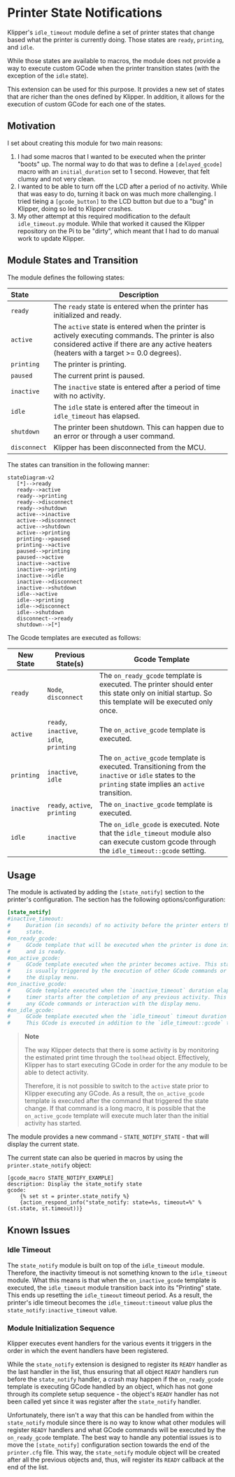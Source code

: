 # Printer State Notifications
Klipper's `idle_timeout` module define a set of printer states that change based
what the printer is currently doing. Those states are `ready`, `printing`, and
`idle`.

While those states are available to macros, the module does not provide a way to
execute custom GCode when the printer transition states (with the exception of
the `idle` state).

This extension can be used for this purpose. It provides a new set of states that
are richer than the ones defined by Klipper. In addition, it allows for the
execution of custom GCode for each one of the states.

## Motivation
I set about creating this module for two main reasons:
1. I had some macros that I wanted to be executed when the printer "boots" up.
The normal way to do that was to define a `[delayed_gcode]` macro with an
`initial_duration` set to 1 second. However, that felt clumsy and not very clean.
2. I wanted to be able to turn off the LCD after a period of no activity. While
that was easy to do, turning it back on was much more challenging. I tried tieing
a `[gcode_button]` to the LCD button but due to a "bug" in Klipper, doing so led
to Klipper crashes.
3. My other attempt at this required modification to the default `idle_timeout.py`
module. While that worked it caused the Klipper repository on the Pi to be "dirty",
which meant that I had to do manual work to update Klipper.

## Module States and Transition
The module defines the following states:

| State | Description |
| :- | -- |
| `ready` | The `ready` state is entered when the printer has initialized and ready. |
| `active` | The `active` state is entered when the printer is actively executing commands. The printer is also considered active if there are any active heaters (heaters with a target >= 0.0 degrees). |
| `printing` | The printer is printing. |
| `paused` | The current print is paused. |
| `inactive` | The `inactive` state is entered after a period of time with no activity. |
| `idle` | The `idle` state is entered after the timeout in `idle_timeout` has elapsed. |
| `shutdown` | The printer been shutdown. This can happen due to an error or through a user command. |
| `disconnect` | Klipper has been disconnected from the MCU. |

The states can transition in the following manner:

```mermaid
stateDiagram-v2
   [*]-->ready
   ready-->active
   ready-->printing
   ready-->disconnect
   ready-->shutdown
   active-->inactive
   active-->disconnect
   active-->shutdown
   active-->printing
   printing-->paused
   printing-->active
   paused-->printing
   paused-->active
   inactive-->active
   inactive-->printing
   inactive-->idle
   inactive-->disconnect
   inactive-->shutdown
   idle-->active
   idle-->printing
   idle-->disconnect
   idle-->shutdown
   disconnect-->ready
   shutdown-->[*]
```

The Gcode templates are executed as follows:

| New State | Previous State(s) | Gcode Template |
| -- | -- | -- |
| `ready` | `Node`, `disconnect` | The `on_ready_gcode` template is executed. The printer should enter this state only on initial startup. So this template will be executed only once.|
| `active` | `ready`, `inactive`, `idle`, `printing` | The `on_active_gcode` template is executed. |
| `printing` | `inactive`, `idle` | The `on_active_gcode` template is executed. Transitioning from the `inactive` or `idle` states to the `printing` state implies an `active` transition. |
| `inactive` | `ready`, `active`, `printing` | The `on_inactive_gcode` template is executed. |
| `idle` | `inactive` | The `on_idle_gcode` is executed. Note that the `idle_timeout` module also can execute custom gcode through the `idle_timeout::gcode` setting. |

## Usage
The module is activated by adding the `[state_notify]` section to the printer's
configuration. The section has the following options/configuration:

```ini
[state_notify]
#inactive_timeout:
#     Duration (in seconds) of no activity before the printer enters the `inactive`
#     state.
#on_ready_gcode:
#     GCode template that will be executed when the printer is done initializing
#     and is ready.
#on_active_gcode:
#     GCode template executed when the printer becomes active. This state switch
#     is usually triggered by the execution of other GCode commands or usage of
#     the display menu.
#on_inactive_gcode:
#     GCode template executed when the `inactive_timeout` duration elapses. The
#     timer starts after the completion of any previous activity. This includes
#     any GCode commands or interaction with the display menu.
#on_idle_gcode:
#     GCode template executed when the `idle_timeout` timeout duration elapses.
#     This GCode is executed in addition to the `idle_timeout::gcode` template.
```

> **Note**
>
> The way Klipper detects that there is some activity is by monitoring the
> estimated print time through the `toolhead` object. Effectively, Klipper has
> to start executing GCode in order for the any module to be able to detect
> activity.
>
> Therefore, it is not possible to switch to the `active` state prior to Klipper
> executing any GCode. As a result, the `on_active_gcode` template is executed
> after the command that triggered the state change. If that command is a long
> macro, it is possible that the `on_active_gcode` template will execute much
> later than the initial activity has started.

The module provides a new command - `STATE_NOTIFY_STATE` - that will display the
current state.

The current state can also be queried in macros by using the `printer.state_notify`
object:

```gcode
[gcode_macro STATE_NOTIFY_EXAMPLE]
description: Display the state_notify state
gcode:
    {% set st = printer.state_notify %}
    {action_respond_info("state_notify: state=%s, timeout=%" % (st.state, st.timeout))}
```

## Known Issues
### Idle Timeout 
The `state_notify` module is built on top of the `idle_timeout` module. Therefore, the
inactivity timeout is not something known to the `idle_timeout` module. What this means is
that when the `on_inactive_gcode` template is executed, the `idle_timeout` module transition
back into its "Printing" state. This ends up resetting the `idle_timeout` timeout period. As
a result, the printer's idle timeout becomes the `idle_timeout:timeout` value plus the
`state_notify:inactive_timeout` value.

### Module Initialization Sequence
Klipper executes event handlers for the various events it triggers in the order in which the
event handlers have been registered.

While the `state_notify` extension is designed to register its `READY` handler as the last
handler in the list, thus ensuring that all object `READY` handlers run before the
`state_notify` handler, a crash may happen if the `on_ready_gcode` template is executing
GCode handled by an object, which has not gone through its complete setup sequence -
the object's `READY` handler has not been called yet since it was register after the
`state_notify` handler.

Unfortunately, there isn't a way that this can be handled from within the `state_notify`
module since there is no way to know what other modules will register `READY` handlers and
what GCode commands will be executed by the `on_ready_gcode` template. The best way to
handle any potential issues is to move the `[state_notify]` configuration section towards
the end of the `printer.cfg` file. This way, the `state_notify` module object will be
created after all the previous objects and, thus, will register its `READY` callback at
the end of the list.